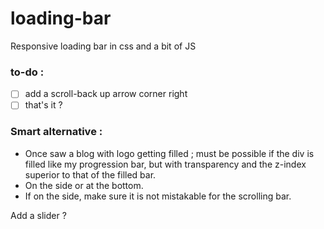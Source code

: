 # loading-bar
Responsive loading bar in css and a bit of JS

### to-do :
- [ ] add a scroll-back up arrow corner right
- [ ] that's it ?

### Smart alternative :

- Once saw a blog with logo getting filled ; must be possible if the div is filled like my progression bar, but with transparency and the z-index superior to that of the filled bar.
- On the side or at the bottom.
- If on the side, make sure it is not mistakable for the scrolling bar.

Add a slider ?
